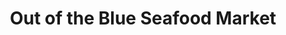 ---
title: "Out of the Blue Seafood Market"
url: /bayfield/out-of-the-blue-seafood-market/
shop: supermarket
---